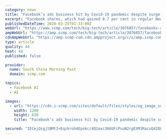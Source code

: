 ```yaml
---
category: news
title: "Facebook’s ads business hit by Covid-19 pandemic despite surge in usage"
excerpt: "Facebook shares, which had gained 8.7 per cent in regular New York trading on Tuesday, slipped about 1 per cent in extended trading. The stock is down 22 per cent for the year. Purchase the China AI Report 2020 brought to you by SCMP Research and enjoy a 20% discount (original price US$400). This 60-page all new intelligence report gives you ..."
publishedDateTime: 2020-03-25T01:33:00Z
webUrl: "https://www.scmp.com/tech/big-tech/article/3076857/facebooks-ads-business-hit-covid-19-pandemic-despite-surge-usage"
ampWebUrl: "https://amp.scmp.com/tech/big-tech/article/3076857/facebooks-ads-business-hit-covid-19-pandemic-despite-surge-usage"
cdnAmpWebUrl: "https://amp-scmp-com.cdn.ampproject.org/c/s/amp.scmp.com/tech/big-tech/article/3076857/facebooks-ads-business-hit-covid-19-pandemic-despite-surge-usage"
type: article
quality: 44
heat: 44
published: false

provider:
  name: South China Morning Post
  domain: scmp.com

topics:
  - Facebook AI
  - AI

images:
  - url: "https://cdn.i-scmp.com/sites/default/files/styles/og_image_scmp_generic/public/d8/images/methode/2020/03/25/1f0483c6-6e38-11ea-b0ed-5e14cf8eb9e1_image_hires_093559.JPG?itok=kTWQOsur&v=1585100165"
    width: 1200
    height: 630
    title: "Facebook’s ads business hit by Covid-19 pandemic despite surge in usage"

secured: "IECejQsgjtBMtI+Eqzkroh4Epokc/4Q1oxc366UFcPuuN2rgEXM3RacuQ42DLI7p6eG9UvJ0TIdP0LaExk6TErAw1BPrHwjcW5rMsvWZgv5eRzbuGKwb9XXd7zYYeWUrUtPMkM6qCog8pJZbwxZ/Wu009Dj+9Pvc/7vroU4bCC+Mxltbg5CHHOdFbJUAjc+JrjBq9HhQBi2s7p5NJuPRzghWqmNjqwP3sP0RUyiIngyKf5t+FZdflVWNzTUkUCVNhDI9r8SttsquiJ6L9FaGzmQCJV9ZdA96Q9E3TBfId6jsrgTvAdcshudhnGJU5gWTkxPQXsGjt4wNEeKiI2Mb6pV7IM8GJklyTIBTkWTM7StluJFsnf2a5Yf+u6MetGL/xhs1Z2B7Cp+KU7zKv9Dl4TPmJndhfl3OZPmjiZGSosJIr3MTt3Lt4y8CIIUwjRupO9swYU77pbCAZdMBGm6g1J5M4MV83IlJfgswst3xgrM=;BLhbrA2tqk4ueUQ2KdIosA=="
---
```


